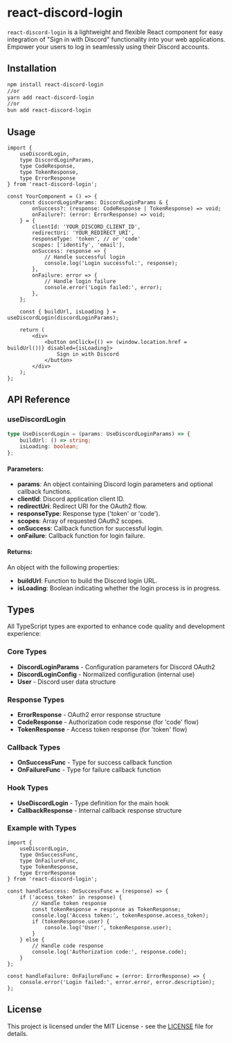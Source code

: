 # react-discord-login

`react-discord-login` is a lightweight and flexible React component for easy integration of "Sign in with Discord" functionality into your web applications. Empower your users to log in seamlessly using their Discord accounts.

## Installation

```bash
npm install react-discord-login
//or
yarn add react-discord-login
//or
bun add react-discord-login
```

## Usage

```tsx
import { 
    useDiscordLogin, 
    type DiscordLoginParams,
    type CodeResponse,
    type TokenResponse,
    type ErrorResponse 
} from 'react-discord-login';

const YourComponent = () => {
    const discordLoginParams: DiscordLoginParams & {
        onSuccess?: (response: CodeResponse | TokenResponse) => void;
        onFailure?: (error: ErrorResponse) => void;
    } = {
        clientId: 'YOUR_DISCORD_CLIENT_ID',
        redirectUri: 'YOUR_REDIRECT_URI',
        responseType: 'token', // or 'code'
        scopes: ['identify', 'email'],
        onSuccess: response => {
            // Handle successful login
            console.log('Login successful:', response);
        },
        onFailure: error => {
            // Handle login failure
            console.error('Login failed:', error);
        },
    };

    const { buildUrl, isLoading } = useDiscordLogin(discordLoginParams);

    return (
        <div>
            <button onClick={() => (window.location.href = buildUrl())} disabled={isLoading}>
                Sign in with Discord
            </button>
        </div>
    );
};
```

## API Reference

### useDiscordLogin

```ts
type UseDiscordLogin = (params: UseDiscordLoginParams) => {
    buildUrl: () => string;
    isLoading: boolean;
};
```

#### Parameters:

-   **params**: An object containing Discord login parameters and optional callback functions.
-   **clientId**: Discord application client ID.
-   **redirectUri**: Redirect URI for the OAuth2 flow.
-   **responseType**: Response type ('token' or 'code').
-   **scopes**: Array of requested OAuth2 scopes.
-   **onSuccess**: Callback function for successful login.
-   **onFailure**: Callback function for login failure.

#### Returns:

An object with the following properties:

-   **buildUrl**: Function to build the Discord login URL.
-   **isLoading**: Boolean indicating whether the login process is in progress.

## Types

All TypeScript types are exported to enhance code quality and development experience:

### Core Types
-   **DiscordLoginParams** - Configuration parameters for Discord OAuth2
-   **DiscordLoginConfig** - Normalized configuration (internal use)
-   **User** - Discord user data structure

### Response Types  
-   **ErrorResponse** - OAuth2 error response structure
-   **CodeResponse** - Authorization code response (for 'code' flow)
-   **TokenResponse** - Access token response (for 'token' flow)

### Callback Types
-   **OnSuccessFunc** - Type for success callback function
-   **OnFailureFunc** - Type for failure callback function

### Hook Types
-   **UseDiscordLogin** - Type definition for the main hook
-   **CallbackResponse** - Internal callback response structure

### Example with Types

```tsx
import { 
    useDiscordLogin,
    type OnSuccessFunc,
    type OnFailureFunc,
    type TokenResponse,
    type ErrorResponse 
} from 'react-discord-login';

const handleSuccess: OnSuccessFunc = (response) => {
    if ('access_token' in response) {
        // Handle token response
        const tokenResponse = response as TokenResponse;
        console.log('Access token:', tokenResponse.access_token);
        if (tokenResponse.user) {
            console.log('User:', tokenResponse.user);
        }
    } else {
        // Handle code response  
        console.log('Authorization code:', response.code);
    }
};

const handleFailure: OnFailureFunc = (error: ErrorResponse) => {
    console.error('Login failed:', error.error, error.description);
};
```

## License

This project is licensed under the MIT License - see the [LICENSE](LICENSE) file for details.
